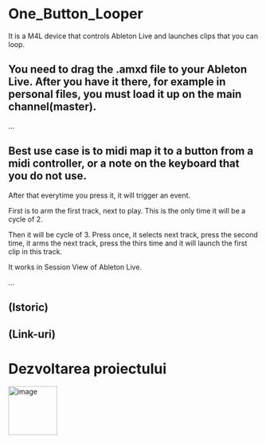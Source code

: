 # One_Button_Looper
It is a M4L device that controls Ableton Live and launches clips that you can loop.

## You need to drag the .amxd file to your Ableton Live. After you have it there, for example in personal files, you must load it up on the main channel(master).
...

## Best use case is to midi map it to a button from a midi controller, or a note on the keyboard that you do not use.

After that everytime you press it, it will trigger an event.

First is to arm the first track, next to play. This is the only time it will be a cycle of 2.

Then it will be cycle of 3. Press once, it selects next track, press the second time, it arms the next track, press the thirs time and it will launch the first clip in this track.

It works in Session View of Ableton Live.

...

## (Istoric)



## (Link-uri)


# Dezvoltarea proiectului

<img width="98" alt="image" src="https://github.com/user-attachments/assets/2d62b8ca-3acf-4db6-9778-3f74b002587e" />

